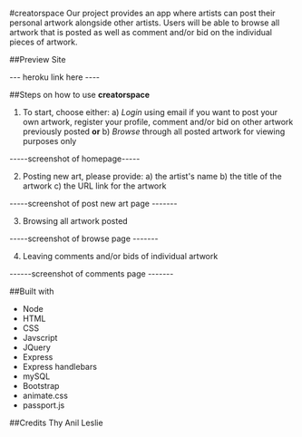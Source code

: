 #creatorspace
Our project provides an app where artists can post their personal artwork alongside other artists.  Users will be able to browse all artwork that is posted as well as comment and/or bid on the individual pieces of artwork.

##Preview Site

--- heroku link here ----


##Steps on how to use **creatorspace**
1. To start, choose either:
    a) *Login* using email if you want to post your own artwork, register your profile, comment and/or bid on other artwork previously posted **or** 
    b) *Browse* through all posted artwork for viewing purposes only


-----screenshot of homepage-----


2. Posting new art, please provide:
    a) the artist's name
    b) the title of the artwork
    c) the URL link for the artwork


-----screenshot of post new art page -------

3. Browsing all artwork posted


-----screenshot of browse page -------


4. Leaving comments and/or bids of individual artwork


------screenshot of comments page -------



##Built with
- Node
- HTML
- CSS
- Javscript
- JQuery
- Express
- Express handlebars
- mySQL
- Bootstrap
- animate.css
- passport.js

##Credits
Thy
Anil
Leslie











